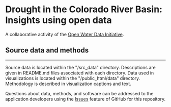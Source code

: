 # Drought in the Colorado River Basin: Insights using open data
A collaborative activity of the [Open Water Data Initiative](http://acwi.gov/spatial/owdi/).



## Source data and methods
----------
Source data is located within the "/src_data" directory. Descriptions are given in README.md files associated with each directory. Data used in visualizations is located within the "/public_html/data" directory. Methodology is described in visualization captions and text. 

Questions about data, methods, and software can be addressed to the application developers using the [Issues](https://help.github.com/articles/creating-an-issue/) feature of GitHub for this repository. 

